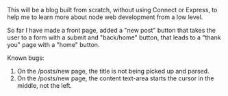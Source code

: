 This will be a blog built from scratch, without using Connect or Express, to help me to learn more about node web development from a low level.

So far I have made a front page, added a "new post" button that takes the user to a form with a submit and "back/home" button, that leads to a "thank you" page with a "home" button.

Known bugs:

1. On the /posts/new page, the title is not being picked up and parsed.
2. On the /posts/new page, the content text-area starts the cursor in the middle, not the left.
